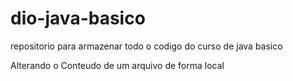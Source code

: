 # dio-java-basico
repositorio para armazenar todo o codigo do curso de java basico

Alterando o Conteudo de um arquivo de forma local
